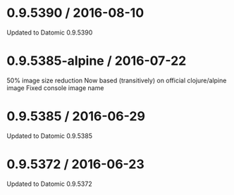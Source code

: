 
0.9.5390 / 2016-08-10
==================
Updated to Datomic 0.9.5390

0.9.5385-alpine / 2016-07-22
============================
50% image size reduction
Now based (transitively) on official clojure/alpine image
Fixed console image name

0.9.5385 / 2016-06-29
==================
Updated to Datomic 0.9.5385

0.9.5372 / 2016-06-23
==================
Updated to Datomic 0.9.5372

